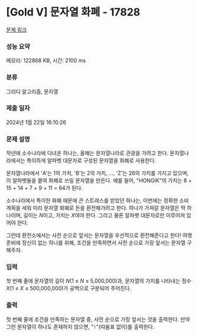 # [Gold V] 문자열 화폐 - 17828 

[문제 링크](https://www.acmicpc.net/problem/17828) 

### 성능 요약

메모리: 122868 KB, 시간: 2100 ms

### 분류

그리디 알고리즘, 문자열

### 제출 일자

2024년 1월 22일 16:10:26

### 문제 설명

<p>작년에 소수나라에 다녀온 하나는, 올해는 문자열나라로 관광을 가려고 한다. 문자열나라에서는 특이하게 알파벳 대문자로 구성된 문자열을 화폐로 사용한다.</p>

<p>문자열나라에서 'A'는 1의 가치, 'B'는 2의 가치, ..., 'Z'는 26의 가치를 가지고 있으며, 이 알파벳들을 붙여 화폐로 쓰일 문자열을 만든다. 예를 들어, "HONGIK"의 가치는 8 + 15 + 14 + 7 + 9 + 11 = 64가 된다.</p>

<p>소수나라에서 특이한 화폐 때문에 큰 스트레스를 받았던 하나는, 이번에는 정확한 소비 계획을 세워 미리 문자열 화폐로 돈을 환전해가려고 한다. 하나가 가져갈 문자열은 딱 하나이며, 길이는 <em>N</em>이고, 가치는 <em>X</em>여야 한다. 그리고 물론 알파벳 대문자로만 이루어져 있어야 한다.</p>

<p>그런데 환전소에서는 사전 순으로 앞서는 문자열을 우선적으로 환전해준다고 한다! 여행 준비에 정신이 없는 하나를 위해, 조건을 만족하면서 사전 순으로 가장 앞서는 문자열 구해주자.</p>

### 입력 

 <p>첫 번째 줄에 문자열의 길이 <em>N</em>(1 ≤ <em>N</em> ≤ 5,000,000)과, 문자열의 가치를 나타내는 정수 <em>X</em>(1 ≤ <em>X</em> ≤ 500,000,000)가 공백으로 구분되어 주어진다.</p>

### 출력 

 <p>첫 번째 줄에 조건을 만족하는 문자열 중, 사전 순으로 가장 앞서는 것을 출력한다. 만약 그런 문자열이 하나도 존재하지 않으면, "<code>!</code>"(따옴표 없이)를 출력한다.</p>

